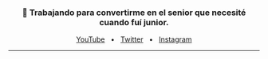 <h3 align="center">
  🌱  Trabajando para convertirme en el senior que necesité cuando fuí junior. 
</h3>

<div align="center">
  <a href="https://www.youtube.com/@chilleno" target="_blank">YouTube</a>
  <span>&nbsp;&nbsp;•&nbsp;&nbsp;</span>
  <a href="https://www.twitter.com/chill__eno" target="_blank">Twitter</a>
  <span>&nbsp;&nbsp;•&nbsp;&nbsp;</span>
  <a href="https://www.instagram.com/chill.eno/" target="_blank">Instagram</a>
  <br />
  <hr />
</div>
